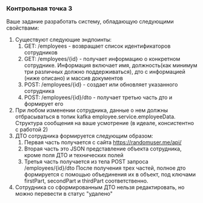 ### Контрольная точка 3

Ваше задание разработать систему, обладающую следующими свойствами:

1) Существуют следующие эндпоинты:
   1) GET: /employees - возвращает список идентификаторов сотрудников
   2) GET: /employees/{id} - получает информацию о конкретном сотруднике. Информация включает имя, должность(как минимум три различных должно поддерживаться), дто с информацией (ниже описано) и массив документов
   3) POST: /employees/{id} - создает или обновляет указанного сотрудника
   4) POST: /employees/{id}/dto - получает третью часть дто и формирует его
2) При любом изменении сотрудника, данные о нем должны отбрасываться в топик kafka employee.service.employeeData. Структура сообщения на ваше усмотрение (в идеале, консистентно с работой 2)
3) ДТО сотрудника формируется следующим образом:
   1) Первая часть получается с сайта https://randomuser.me/api/
   2) Вторая часть это JSON представление объекта сотрудника, кроме поля ДТО и технических полей
   3) Третья часть получается из тела POST запроса /employees/{id}/dto
После получения трех частей, полное дто формируется с помощью объединения их в объект, под ключами firstPart, secondPart и thirdPart соответственно.
4) Сотрудника со сформированным ДТО нельзя редактировать, но можно перевести в статус "удалено"